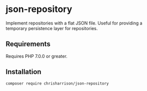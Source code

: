 # json-repository
Implement repositories with a flat JSON file. Useful for providing a temporary persistence layer for repositories.

## Requirements ##

Requires PHP 7.0.0 or greater.

## Installation ##

`composer require chrisharrison/json-repository`
